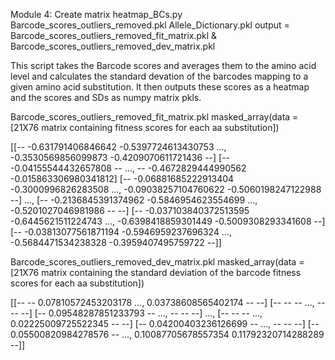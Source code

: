 Module 4: Create matrix
heatmap_BCs.py Barcode_scores_outliers_removed.pkl Allele_Dictionary.pkl
output = Barcode_scores_outliers_removed_fit_matrix.pkl & Barcode_scores_outliers_removed_dev_matrix.pkl

This script takes the Barcode scores and averages them to the amino acid level and calculates the standard devation of the barcodes mapping to a given amino acid substitution. It then outputs these scores as a heatmap and the scores and SDs as numpy matrix pkls. 

Barcode_scores_outliers_removed_fit_matrix.pkl
masked_array(data = [21X76 matrix containing fitness scores for each aa substitution])

[[-- -0.631791406846642 -0.5397724613430753 ..., -0.3530569856099873
 -0.4209070611721436 --]
 [-- -0.04155544432657808 -- ..., -- -0.4672829444990562
 -0.015863306980341812]
 [-- -0.06881685222913404 -0.3000996826283508 ..., -0.09038257104760622
 -0.5060198247122988 --]
 ...,
 [-- -0.2136845391374962 -0.5846954623554699 ..., -0.5201027046981986 -- --]
 [-- -0.037103840372513595 -0.6445621511224743 ..., -0.6398418859301449
 -0.5009308293341608 --]
 [-- -0.03813077561871194 -0.5946959237696324 ..., -0.5684471534238328
 -0.3959407495759722 --]]

Barcode_scores_outliers_removed_dev_matrix.pkl
masked_array(data = [21X76 matrix containing the standard deviation of the barcode fitness scores for each aa substitution])

[[-- -- 0.07810572453203178 ..., 0.03738608565402174 -- --]
 [-- -- -- ..., -- -- --]
 [-- 0.09548287851233793 -- ..., -- -- --]
 ...,
 [-- -- -- ..., 0.02225009725522345 -- --]
 [-- 0.04200403236126699 -- ..., -- -- --]
 [-- 0.05500820984278576 -- ..., 0.10087705678557354 0.11792320714288289 --]]